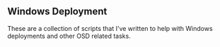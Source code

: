 ## Windows Deployment

These are a collection of scripts that I've written to help with Windows deployments and other OSD related tasks.
